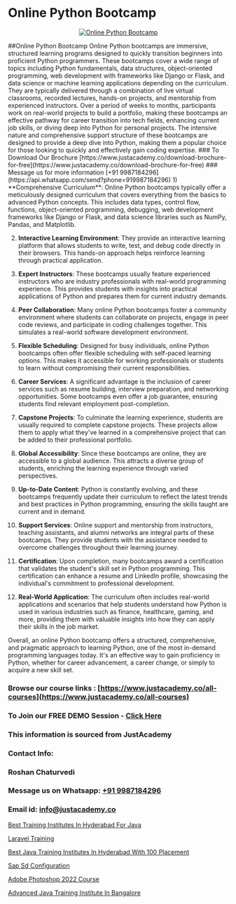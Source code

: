 # Online Python Bootcamp

<p align="center">
  <a href="https://justacademy.co/course-detail/python-training">
    <img src="https://justacademy.co/storage2/course_image/1709713400_course_image.webp" alt="Online Python Bootcamp">
  </a>
</p>
##Online Python Bootcamp
Online Python bootcamps are immersive, structured learning programs designed to quickly transition beginners into proficient Python programmers. These bootcamps cover a wide range of topics including Python fundamentals, data structures, object-oriented programming, web development with frameworks like Django or Flask, and data science or machine learning applications depending on the curriculum. They are typically delivered through a combination of live virtual classrooms, recorded lectures, hands-on projects, and mentorship from experienced instructors. Over a period of weeks to months, participants work on real-world projects to build a portfolio, making these bootcamps an effective pathway for career transition into tech fields, enhancing current job skills, or diving deep into Python for personal projects. The intensive nature and comprehensive support structure of these bootcamps are designed to provide a deep dive into Python, making them a popular choice for those looking to quickly and effectively gain coding expertise.
### To Download Our Brochure [https://www.justacademy.co/download-brochure-for-free](https://www.justacademy.co/download-brochure-for-free)
### Message us for more information [+91 9987184296](https://api.whatsapp.com/send?phone=919987184296)
1) **Comprehensive Curriculum**: Online Python bootcamps typically offer a meticulously designed curriculum that covers everything from the basics to advanced Python concepts. This includes data types, control flow, functions, object-oriented programming, debugging, web development frameworks like Django or Flask, and data science libraries such as NumPy, Pandas, and Matplotlib.

2) **Interactive Learning Environment**: They provide an interactive learning platform that allows students to write, test, and debug code directly in their browsers. This hands-on approach helps reinforce learning through practical application.

3) **Expert Instructors**: These bootcamps usually feature experienced instructors who are industry professionals with real-world programming experience. This provides students with insights into practical applications of Python and prepares them for current industry demands.

4) **Peer Collaboration**: Many online Python bootcamps foster a community environment where students can collaborate on projects, engage in peer code reviews, and participate in coding challenges together. This simulates a real-world software development environment.

5) **Flexible Scheduling**: Designed for busy individuals, online Python bootcamps often offer flexible scheduling with self-paced learning options. This makes it accessible for working professionals or students to learn without compromising their current responsibilities.

6) **Career Services**: A significant advantage is the inclusion of career services such as resume building, interview preparation, and networking opportunities. Some bootcamps even offer a job guarantee, ensuring students find relevant employment post-completion.

7) **Capstone Projects**: To culminate the learning experience, students are usually required to complete capstone projects. These projects allow them to apply what they've learned in a comprehensive project that can be added to their professional portfolio.

8) **Global Accessibility**: Since these bootcamps are online, they are accessible to a global audience. This attracts a diverse group of students, enriching the learning experience through varied perspectives.

9) **Up-to-Date Content**: Python is constantly evolving, and these bootcamps frequently update their curriculum to reflect the latest trends and best practices in Python programming, ensuring the skills taught are current and in demand.

10) **Support Services**: Online support and mentorship from instructors, teaching assistants, and alumni networks are integral parts of these bootcamps. They provide students with the assistance needed to overcome challenges throughout their learning journey.

11) **Certification**: Upon completion, many bootcamps award a certification that validates the student's skill set in Python programming. This certification can enhance a resume and LinkedIn profile, showcasing the individual's commitment to professional development.

12) **Real-World Application**: The curriculum often includes real-world applications and scenarios that help students understand how Python is used in various industries such as finance, healthcare, gaming, and more, providing them with valuable insights into how they can apply their skills in the job market. 

Overall, an online Python bootcamp offers a structured, comprehensive, and pragmatic approach to learning Python, one of the most in-demand programming languages today. It's an effective way to gain proficiency in Python, whether for career advancement, a career change, or simply to acquire a new skill set.

### Browse our course links : [https://www.justacademy.co/all-courses](https://www.justacademy.co/all-courses) 
### To Join our FREE DEMO Session - [Click Here](https://www.justacademy.co/register-for-course-demo)


### This information is sourced from JustAcademy
### Contact Info:
### Roshan Chaturvedi
### Message us on Whatsapp: [+91 9987184296](https://api.whatsapp.com/send?phone=919987184296)
### Email id: [info@justacademy.co](mailto:info@justacademy.co)
                
[Best Training Institutes In Hyderabad For Java](https://www.linkedin.com/pulse/best-training-institutes-hyderabad-java-justacademy-san-jose-smgaf?trackingId=fvbWHGEZb7y8T6sRut5nAg%3D%3D&lipi=urn%3Ali%3Apage%3Ad_flagship3_company_admin%3BfImeOsNpR2eB0vaAt1OrTg%3D%3D)

[Laravel Training](https://www.linkedin.com/pulse/laravel-training-justacademy-cupertino-4fawc?trackingId=KPy7VxMhtvsk8j56ZwuiNA%3D%3D&lipi=urn%3Ali%3Apage%3Ad_flagship3_company_admin%3BNP%2FlhOodSumKT6PSkBvdbw%3D%3D)

[Best Java Training Institutes In Hyderabad With 100 Placement](https://medium.com/@kumarishimmi99/best-java-training-institutes-in-hyderabad-with-100-placement-926da1c387b9)

[Sap Sd Configuration](https://medium.com/@prempja40/sap-sd-configuration-4dbe6c72617e)

[Adobe Photoshop 2022 Course](https://justacademyin.github.io/justacademy/adobe-photoshop-2022-course)

[Advanced Java Training Institute In Bangalore](https://justacademyin.github.io/justacademy/advanced-java-training-institute-in-bangalore)

